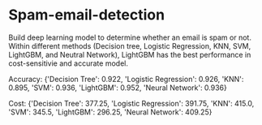 # Spam-email-detection
Build deep learning model to determine whether an email is spam or not. Within different methods (Decision tree, Logistic Regression, KNN, SVM, LightGBM, and Neutral Network), LightGBM has the best performance in cost-sensitivie and accurate model.

Accuracy: {'Decision Tree': 0.922, 'Logistic Regression': 0.926, 'KNN': 0.895, 'SVM': 0.936, 'LightGBM': 0.952, 'Neural Network': 0.936}

Cost: {'Decision Tree': 377.25, 'Logistic Regression': 391.75, 'KNN': 415.0, 'SVM': 345.5, 'LightGBM': 296.25, 'Neural Network': 409.25}
